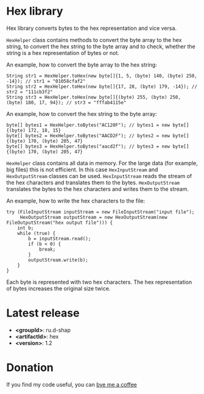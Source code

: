 # Hex library
Hex library converts bytes to the hex representation and vice versa.

`HexHelper` class contains methods to convert the byte array to the hex string, to convert the hex string to the byte array and to check, whether the string is a hex representation of bytes or not.

An example, how to convert the byte array to the hex string:
```
String str1 = HexHelper.toHex(new byte[]{1, 5, (byte) 140, (byte) 250, -14}); // str1 = "01058cfaf2"
String str2 = HexHelper.toHex(new byte[]{17, 28, (byte) 179, -14}); // str2 = "111cb3f2"
String str3 = HexHelper.toHex(new byte[]{(byte) 255, (byte) 250, (byte) 180, 17, 94}); // str3 = "fffab4115e"
```

An example, how to convert the hex string to the byte array:
```
byte[] bytes1 = HexHelper.toBytes("AC120F"); // bytes1 = new byte[]{(byte) 172, 18, 15}
byte[] bytes2 = HexHelper.toBytes("AACD2F"); // bytes2 = new byte[]{(byte) 170, (byte) 205, 47}
byte[] bytes3 = HexHelper.toBytes("aacd2f"); // bytes3 = new byte[]{(byte) 170, (byte) 205, 47}
```

`HexHelper` class contains all data in memory.
For the large data (for example, big files) this is not efficient.
In this case `HexInputStream` and `HexOutputStream` classes can be used.
`HexInputStream` reads the stream of the hex characters and translates them to the bytes.
`HexOutputStream` translates the bytes to the hex characters and writes them to the stream.

An example, how to write the hex characters to the file:
```
try (FileInputStream inputStream = new FileInputStream("input file");
     HexOutputStream outputStream = new HexOutputStream(new FileOutputStream("hex output file"))) {
    int b;
    while (true) {
        b = inputStream.read();
        if (b < 0) {
            break;
        }
        outputStream.write(b);
    }
}
```

Each byte is represented with two hex characters.
The hex representation of bytes increases the original size twice.

# Latest release
* **&lt;groupId&gt;**: ru.d-shap
* **&lt;artifactId&gt;**: hex
* **&lt;version&gt;**: 1.2

# Donation
If you find my code useful, you can [bye me a coffee](https://www.paypal.me/dshapovalov)
